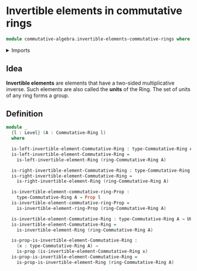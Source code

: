 # Invertible elements in commutative rings

```agda
module commutative-algebra.invertible-elements-commutative-rings where
```

<details><summary>Imports</summary>

```agda
open import commutative-algebra.commutative-rings

open import foundation.propositions
open import foundation.universe-levels

open import ring-theory.invertible-elements-rings
```

</details>

## Idea

**Invertible elements** are elements that have a two-sided multiplicative
inverse. Such elements are also called the **units** of the Ring. The set of
units of any ring forms a group.

## Definition

```agda
module _
  {l : Level} (A : Commutative-Ring l)
  where

  is-left-invertible-element-Commutative-Ring : type-Commutative-Ring A → UU l
  is-left-invertible-element-Commutative-Ring =
    is-left-invertible-element-Ring (ring-Commutative-Ring A)

  is-right-invertible-element-Commutative-Ring : type-Commutative-Ring A → UU l
  is-right-invertible-element-Commutative-Ring =
    is-right-invertible-element-Ring (ring-Commutative-Ring A)

  is-invertible-element-commutative-ring-Prop :
    type-Commutative-Ring A → Prop l
  is-invertible-element-commutative-ring-Prop =
    is-invertible-element-ring-Prop (ring-Commutative-Ring A)

  is-invertible-element-Commutative-Ring : type-Commutative-Ring A → UU l
  is-invertible-element-Commutative-Ring =
    is-invertible-element-Ring (ring-Commutative-Ring A)

  is-prop-is-invertible-element-Commutative-Ring :
    (x : type-Commutative-Ring A) →
    is-prop (is-invertible-element-Commutative-Ring x)
  is-prop-is-invertible-element-Commutative-Ring =
    is-prop-is-invertible-element-Ring (ring-Commutative-Ring A)
```
